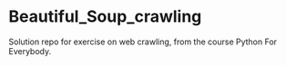 # Beautiful_Soup_crawling

Solution repo for exercise on web crawling, from the course Python For Everybody.
